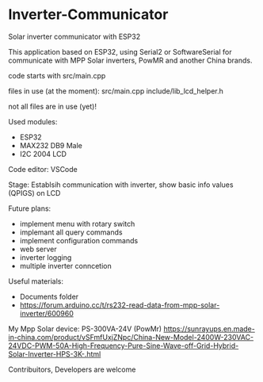 # Inverter-Communicator
Solar inverter communicator with ESP32

This application based on ESP32, using Serial2 or SoftwareSerial for communicate with MPP Solar inverters, PowMR and another China brands.

code starts with src/main.cpp

files in use (at the moment):
src/main.cpp
include/lib_lcd_helper.h

not all files are in use (yet)!

Used modules:
- ESP32
- MAX232 DB9 Male
- I2C 2004 LCD

Code editor: VSCode

Stage: Establsih communication with inverter, show basic info values (QPIGS) on LCD 

Future plans:
- implement menu with rotary switch
- implemant all query commands
- implement configuration commands
- web server
- inverter logging
- multiple inverter conncetion

Useful materials:
- Documents folder
- https://forum.arduino.cc/t/rs232-read-data-from-mpp-solar-inverter/600960

My Mpp Solar device: PS-300VA-24V (PowMr)
https://sunrayups.en.made-in-china.com/product/vSFmfUxjZNpc/China-New-Model-2400W-230VAC-24VDC-PWM-50A-High-Frequency-Pure-Sine-Wave-off-Grid-Hybrid-Solar-Inverter-HPS-3K-.html


Contribuitors, Developers are welcome
